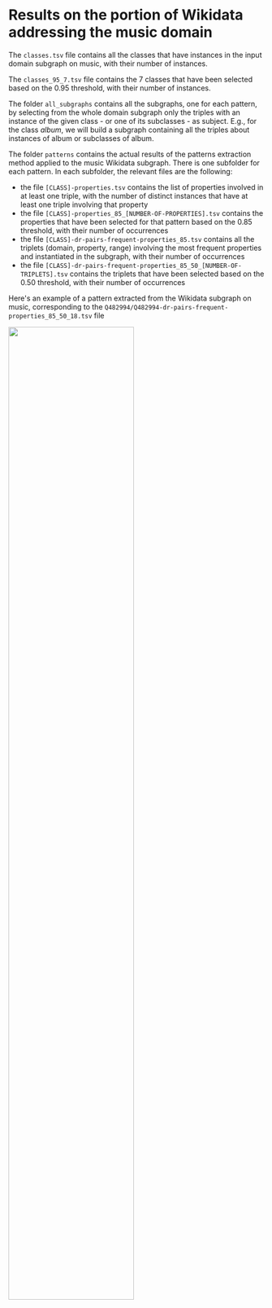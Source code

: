 # Results on the portion of Wikidata addressing the music domain

The `classes.tsv` file contains all the classes that have instances in the input domain subgraph on music, with their number of instances.

The `classes_95_7.tsv` file contains the 7 classes that have been selected based on the 0.95 threshold, with their number of instances.

The folder `all_subgraphs` contains all the subgraphs, one for each pattern, by selecting from the whole domain subgraph only the triples with an instance of the given class - or one of its subclasses - as subject.  E.g., for the class _album_, we will build a subgraph containing all the triples about instances of album or subclasses of album.

The folder `patterns` contains the actual results of the patterns extraction method applied to the music Wikidata subgraph. There is one subfolder for each pattern. In each subfolder, the relevant files are the following:
- the file `[CLASS]-properties.tsv` contains the list of properties involved in at least one triple, with the number of distinct instances that have at least one triple involving that property
- the file `[CLASS]-properties_85_[NUMBER-OF-PROPERTIES].tsv` contains the properties that have been selected for that pattern based on the 0.85 threshold, with their number of occurrences
- the file `[CLASS]-dr-pairs-frequent-properties_85.tsv` contains all the triplets (domain, property, range) involving the most frequent properties and instantiated in the subgraph, with their number of occurrences
- the file `[CLASS]-dr-pairs-frequent-properties_85_50_[NUMBER-OF-TRIPLETS].tsv` contains the triplets that have been selected based on the 0.50 threshold, with their number of occurrences

Here's an example of a pattern extracted from the Wikidata subgraph on music, corresponding to the `Q482994/Q482994-dr-pairs-frequent-properties_85_50_18.tsv` file

<img src="https://user-images.githubusercontent.com/36740200/179528783-239fc2de-3de1-4fb1-a5e9-a5791b25fb5b.png" width=70% height=70%>
